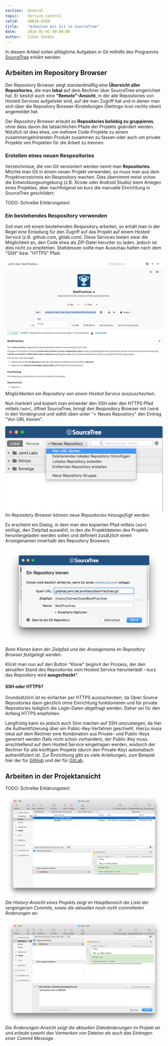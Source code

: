 ```yaml
---
section:  General
topic:    Version Control
refid:    GN010-0150
title:    "Arbeiten mit Git in SourceTree"
date:     2016-01-01 00:00:00
author:   Cihat Gündüz
---
```


In diesem Artikel sollen alltägliche Aufgaben in Git mithilfe des Programms [SourceTree]([SourceTree](https://www.sourcetreeapp.com)) erklärt werden.

## Arbeiten im Repository Browser

Der Repository Browser zeigt standardmäßig eine **Übersicht aller Repositories**, die man **lokal** auf dem Rechner über SourceTree eingerichtet hat. Er besitzt auch eine **"Remote"-Ansicht**, in der alle Repositories von Hosted Services aufgelistet sind, auf die man Zugriff hat und in denen man sich über die Repository Broswer-Einstellungen (Settings-Icon rechts oben) angemeldet hat.

Der Repository Browser erlaubt es **Repositories beliebig zu gruppieren**, ohne dass davon die tatsächlichen Pfade der Projekte geändert werden. Nützlich ist dies etwa, um mehrere Code-Projekte zu einem zusammengehörenden Produkt zusammen zu fassen oder auch um private Projekte von Projekten für die Arbeit zu trennen.

### Erstellen eines neuen Respositories

Verzeichnisse, die von Git versioniert werden nennt man **Repositories**. Möchte man Git in einem neuen Projekt verwenden, so muss man aus dem Projektverzeichnis ein Respository machen. Dies übernimmt meist schon die Entwicklungsumgebung (z.B. Xcode oder Android Studio) biem Anlegen eines Projektes, aber nachfolgend sei kurz die manuelle Einrichtung in SourceTree geschildert:

TODO: Schreibe Erklärungstext

### Ein bestehendes Respository verwenden

Soll man mit einem bestehenden Respository arbeiten, so erhält man in der Regel eine Einladung für den Zugriff auf das Projekt auf einem Hosted Service (z.B. github.com, gitlab.com). Diese Services bieten zwar die Möglichkeit an, den Code etwa als ZIP-Datei herunter zu laden, jedoch ist dies nicht zu empfehlen. Stattdessen sollte man Ausschau halten nach dem "SSH" bzw. "HTTPS" Pfad.

![Hosted Service](../../../public/images/GN010/0150/hosted-service.png)
*Möglichkeiten ein Repository von einem Hosted Service auszuschechen.*

Nun markiert und kopiert man entweder den SSH oder den HTTPS Pfad mittels `Cmd+C`, öffnet SourceTree, bringt den Respository Browser mit `Cmd+B` in den Vordergrund und wählt oben unter "+ Neues Repository" den Eintrag "Von URL klonen".

![Screenshot SourceTree: Von URL klonen](../../../public/images/GN010/0150/clone-from-url.png)
*Im Repository Browser können neue Repositories hinzugefügt werden.*

Es erscheint ein Dialog, in dem man den kopierten Pfad mittels `Cmd+V` einfügt, den Zielpfad auswählt, in den die Projektdateien des Projekts heruntergeladen werden sollen und definiert zusätzlich einen Anzeigenamen innerhalb des Repository Browsers.

![Screenshot SourceTree: Klondialog](../../../public/images/GN010/0150/clone-dialog.png)
*Beim Klonen kann der Zielpfad und der Anzeigename im Repository Browser festgelegt werden.*

Klickt man nun auf den Button "Klone" beginnt der Prozess, der den aktuellen Stand des Repositories vom Hosted Service herunterlädt – kurz das Repository wird **ausgecheckt***.

#### SSH oder HTTPS?

Grundsätzlich ist es einfacher per HTTPS auszuchecken, da Open Source Repositories dann gänzlich ohne Einrichtung funktionieren und für private Repositories lediglich die Login-Daten abgefragt werden. Daher sei für den Anfang HTTPS empfohlen.

Langfristig kann es jedoch auch Sinn machen auf SSH umzusteigen, da hier die Authentifizierung über ein Public-Key-Verfahren geschieht. Hierzu muss lokal auf dem Rechner eine Kombination aus Private- und Public-Keys generiert werden (falls nicht schon vorhanden), der Public-Key muss anschließend auf dem Hosted Service eingetragen werden, wodurch der Rechner für alle künftigen Projekte (durch den Private-Key) automatisch authentifiziert ist. Zur Einrichtung gibt es viele Anleitungen, zum Beispiel hier der für [GitHub](https://help.github.com/articles/generating-an-ssh-key/) und der für [GitLab](http://doc.gitlab.com/ce/ssh/README.html).

## Arbeiten in der Projektansicht

TODO: Schreibe Erklärungstext

![Screenshot SourceTree: History-Ansicht eines Projekts](../../../public/images/GN010/0150/project-history-view.png)
*Die History-Ansicht eines Projekts zeigt im Hauptbereich die Liste der vergangenen Commits, sowie die aktuellen noch nicht committeten Änderungen an.*

![Screenshot SourceTree: Änderungsansicht eines Projekts](../../../public/images/GN010/0150/file-change-view.png)
*Die Änderungen-Ansicht zeigt die aktuellen Dateiänderungen im Projekt an und erlaubt sowohl das Vormerken von Dateien als auch das Eintragen einer Commit Message.*
